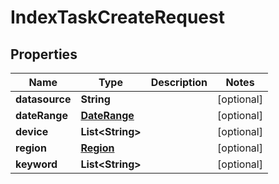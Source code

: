 

# IndexTaskCreateRequest


## Properties

Name | Type | Description | Notes
------------ | ------------- | ------------- | -------------
**datasource** | **String** |  |  [optional]
**dateRange** | [**DateRange**](DateRange.md) |  |  [optional]
**device** | **List&lt;String&gt;** |  |  [optional]
**region** | [**Region**](Region.md) |  |  [optional]
**keyword** | **List&lt;String&gt;** |  |  [optional]




